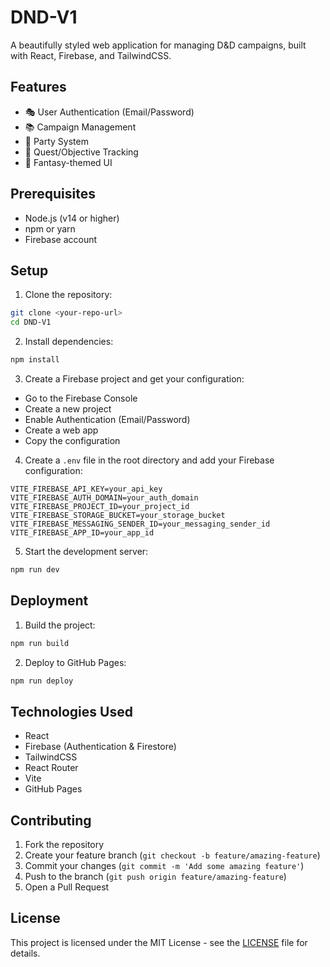 # DND-V1

A beautifully styled web application for managing D&D campaigns, built with React, Firebase, and TailwindCSS.

## Features

- 🎭 User Authentication (Email/Password)
- 📚 Campaign Management
- 👥 Party System
- 📝 Quest/Objective Tracking
- 🎨 Fantasy-themed UI

## Prerequisites

- Node.js (v14 or higher)
- npm or yarn
- Firebase account

## Setup

1. Clone the repository:
```bash
git clone <your-repo-url>
cd DND-V1
```

2. Install dependencies:
```bash
npm install
```

3. Create a Firebase project and get your configuration:
- Go to the Firebase Console
- Create a new project
- Enable Authentication (Email/Password)
- Create a web app
- Copy the configuration

4. Create a `.env` file in the root directory and add your Firebase configuration:
```env
VITE_FIREBASE_API_KEY=your_api_key
VITE_FIREBASE_AUTH_DOMAIN=your_auth_domain
VITE_FIREBASE_PROJECT_ID=your_project_id
VITE_FIREBASE_STORAGE_BUCKET=your_storage_bucket
VITE_FIREBASE_MESSAGING_SENDER_ID=your_messaging_sender_id
VITE_FIREBASE_APP_ID=your_app_id
```

5. Start the development server:
```bash
npm run dev
```

## Deployment

1. Build the project:
```bash
npm run build
```

2. Deploy to GitHub Pages:
```bash
npm run deploy
```

## Technologies Used

- React
- Firebase (Authentication & Firestore)
- TailwindCSS
- React Router
- Vite
- GitHub Pages

## Contributing

1. Fork the repository
2. Create your feature branch (`git checkout -b feature/amazing-feature`)
3. Commit your changes (`git commit -m 'Add some amazing feature'`)
4. Push to the branch (`git push origin feature/amazing-feature`)
5. Open a Pull Request

## License

This project is licensed under the MIT License - see the [LICENSE](LICENSE) file for details. 
